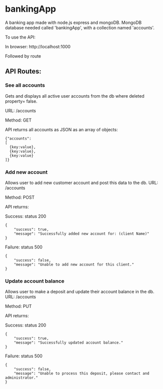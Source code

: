 # bankingApp
A banking app made with node.js express and mongoDB.
MongoDB database needed called 'bankingApp', with a collection named 'accounts'.

To use the API:

In browser: http://localhost:1000

Followed by route

## API Routes:

### See all accounts
Gets and displays all active user accounts from the db where deleted property= false.

URL: /accounts

Method: GET

API returns all accounts as JSON as an array of objects:

```
{"accounts":
[
  {key:value},
  {key:value},
  {key:value}
]}
```


### Add new account

Allows user to add new customer account and post this data to the db.
URL: /accounts

Method: POST

API returns:

Success: status 200
```
{
    "success": true,
    "message": "Successfully added new account for: (client Name)"
}
```

Failure: status 500
```
{
    "success": false,
    "message": "Unable to add new account for this client."
}
```


### Update account balance

Allows user to make a deposit and update their account balance in the db.
URL: /accounts

Method: PUT

API returns:

Success: status 200
```
{
    "success": true,
    "message": "Successfully updated account balance."
}
```

Failure: status 500
```
{
    "success": false,
    "message": "Unable to process this deposit, please contact and administrator."
}
```
